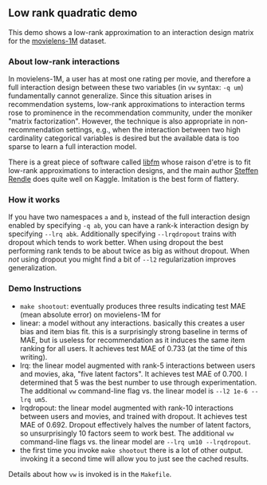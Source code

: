 Low rank quadratic demo
-------------------------------

This demo shows a low-rank approximation to an interaction design matrix
for the [movielens-1M](http://files.grouplens.org/papers/ml-10m-README.html)
dataset.

### About low-rank interactions ###

In movielens-1M, a user has at most one rating per movie, and therefore
a full interaction design between these two variables (in `vw` syntax:
`-q um`) fundamentally cannot generalize.  Since this situation arises
in recommendation systems, low-rank approximations to interaction terms
rose to prominence in the recommendation community, under the moniker
"matrix factorization".  However, the technique is also appropriate
in non-recommendation settings, e.g., when the interaction between two
high cardinality categorical variables is desired but the available data
is too sparse to learn a full interaction model.

There is a great piece of software called [libfm](http://www.libfm.org/)
whose raison d'etre is to fit low-rank approximations to interaction 
designs, and the main author [Steffen Rendle](http://www.kaggle.com/users/25112/steffen-rendle) does quite well on Kaggle.  Imitation is the best form
of flattery.

### How it works ###

If you have two namespaces `a` and `b`, instead of 
the full interaction design enabled by specifying `-q ab`, you can have a 
rank-k interaction design by specifying `--lrq abk`.  Additionally 
specifying `--lrqdropout` trains with dropout which tends to work better.
When using dropout the best performing rank tends to be about twice as big
as without dropout.  When *not* using dropout you might find
a bit of `--l2` regularization improves generalization.

### Demo Instructions ###
- `make shootout`: eventually produces three results indicating test MAE (mean absolute error) on movielens-1M for
 - linear: a model without any interactions.  basically this creates a user bias and item bias fit.  this is a surprisingly strong baseline in terms of MAE, but is useless for recommendation as it induces the same item ranking for all users.  It achieves test MAE of 0.733 (at the time of this writing).
 - lrq: the linear model augmented with rank-5 interactions between users and movies, aka, "five latent factors".  It achieves test MAE of 0.700.  I determined that 5 was the best number to use through experimentation.  The additional `vw` command-line flag vs. the linear model is `--l2 1e-6 --lrq um5`.
 - lrqdropout: the linear model augmented with rank-10 interactions between users and movies, and trained with dropout.  It achieves test MAE of 0.692.  Dropout effectively halves the number of latent factors, so unsurprisingly 10 factors seem to work best.  The additional `vw` command-line flags vs. the linear model are `--lrq um10 --lrqdropout`.
- the first time you invoke `make shootout` there is a lot of other output.  invoking it a second time will allow you to just see the cached results.

Details about how `vw` is invoked is in the `Makefile`.
